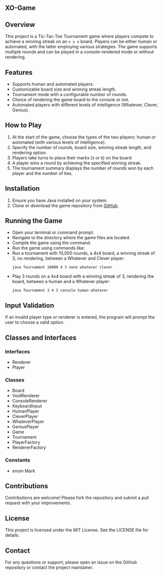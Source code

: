 ## XO-Game

## Overview
This project is a Tic-Tac-Toe Tournament game where players compete to achieve a winning streak on an `n x n` board. Players can be either human or automated, with the latter employing various strategies. The game supports multiple rounds and can be played in a console-rendered mode or without rendering.

## Features
- Supports human and automated players.
- Customizable board size and winning streak length.
- Tournament mode with a configurable number of rounds.
- Choice of rendering the game board to the console or not.
- Automated players with different levels of intelligence (Whatever, Clever, Genius).

## How to Play
1. At the start of the game, choose the types of the two players: human or automated (with various levels of intelligence).
2. Specify the number of rounds, board size, winning streak length, and rendering option.
3. Players take turns to place their marks (`X` or `O`) on the board.
4. A player wins a round by achieving the specified winning streak.
5. The tournament summary displays the number of rounds won by each player and the number of ties.

## Installation
1. Ensure you have Java installed on your system.
2. Clone or download the game repository from [GitHub](https://github.com/jamilbar/XO-Game).

## Running the Game
- Open your terminal or command prompt.
- Navigate to the directory where the game files are located.
- Compile the game using the command:
- Run the game using commands like:
- Run a tournament with 10,000 rounds, a 4x4 board, a winning streak of 3, no rendering, between a Whatever and Clever player:
  ```
  java Tournament 10000 4 3 none whatever clever
  ```
- Play 3 rounds on a 4x4 board with a winning streak of 3, rendering the board, between a human and a Whatever player:
  ```
  java Tournament 3 4 3 console human whatever
  ```

## Input Validation
If an invalid player type or renderer is entered, the program will prompt the user to choose a valid option.

## Classes and Interfaces
### Interfaces
- Renderer
- Player

### Classes
- Board
- VoidRenderer
- ConsoleRenderer
- KeyboardInput
- HumanPlayer
- CleverPlayer
- WhateverPlayer
- GeniusPlayer
- Game
- Tournament
- PlayerFactory
- RendererFactory

### Constants
- enum Mark

## Contributions
Contributions are welcome! Please fork the repository and submit a pull request with your improvements.

## License
This project is licensed under the MIT License. See the LICENSE file for details.

## Contact
For any questions or support, please open an issue on the GitHub repository or contact the project maintainer.
